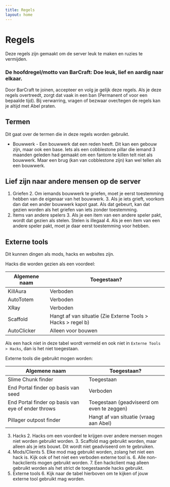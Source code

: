 ```yaml
---
title: Regels
layout: home
---
```


# Regels

Deze regels zijn gemaakt om de server leuk te maken en ruzies te vermijden.

### De hoofdregel/motto van BarCraft: Doe leuk, lief en aardig naar elkaar.

Door BarCraft te joinen, accepteer en volg je gelijk deze regels.
Als je deze regels overtreedt, zorgt dat vaak in een ban (Permanent of voor een bepaalde tijd).
Bij verwarring, vragen of bezwaar over/tegen de regels kan je altijd met Abel praten.

## Termen

Dit gaat over de termen die in deze regels worden gebruikt.

- Bouwwerk - Een bouwwerk dat een reden heeft. Dit kan een gebouw zijn, maar ook een base. Iets als een cobblestone pillar die iemand 3 maanden geleden had gemaakt om een fantom te killen telt niet als bouwwerk. Maar een brug (kan van cobblestone zijn) kan wel tellen als een bouwwerk.

## Lief zijn naar andere mensen op de server

1. Griefen
   2. Om iemands bouwwerk te griefen, moet je eerst toestemming hebben van de eigenaar van het bouwwerk.
   3. Als je iets grieft, voorkom dan dat een ander bouwwerk kapot gaat. Als dat gebeurt, kan dat gezien worden als het griefen van iets zonder toestemming.
2. Items van andere spelers
   3. Als je een item van een andere speler pakt, wordt dat gezien als stelen. Stelen is illegaal
   4. Als je een item van een andere speler pakt, moet je daar eerst toestemming voor hebben.

## Externe tools

Dit kunnen dingen als mods, hacks en websites zijn.

Hacks die worden gezien als een voordeel:

| Algemene naam | Toegestaan?                                                 |
|---------------|-------------------------------------------------------------|
| KillAura      | Verboden                                                    |
| AutoTotem     | Verboden                                                    |
| XRay          | Verboden                                                    |
| Scaffold      | Hangt af van situatie (Zie Externe Tools > Hacks > regel b) |
| AutoClicker   | Alleen voor bouwen                                          |

Als een hack niet in deze tabel wordt vermeld en ook niet in `Externe Tools > Hacks`, dan is het niet toegestaan.

Externe tools die gebruikt mogen worden:

| Algemene naam                                      | Toegestaan?                                |
|----------------------------------------------------|--------------------------------------------|
| Slime Chunk finder                                 | Toegestaan                                 |
| End Portal finder op basis van seed                | Verboden                                   |
| End Portal finder op basis van eye of ender throws | Toegestaan (geadviseerd om even te zeggen) |
| Pillager outpost finder                            | Hangt af van situatie (vraag aan Abel)     |

3. Hacks
   2. Hacks om een voordeel te krijgen over andere mensen mogen niet worden gebruikt worden.
   3. Scaffold mag gebruikt worden, maar alleen als je iets bouwt. Dit wordt niet geadviseerd om te gebruiken.
4. Mods/Clients
   5. Elke mod mag gebruikt worden, zolang het niet een hack is. Kijk ook of het niet een verboden externe tool is.
   6. Alle non-hackclients mogen gebruikt worden.
   7. Een hackclient mag alleen gebruikt worden als het strict de toegestaande hacks gebruikt.
5. Externe tools
   6. Kijk naar de tabel hierboven om te kijken of jouw externe tool gebruikt mag worden.

